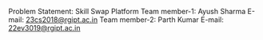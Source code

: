 Problem Statement: Skill Swap Platform
Team member-1: Ayush Sharma  E-mail: 23cs2018@rgipt.ac.in
Team member-2: Parth Kumar   E-mail: 22ev3019@rgipt.ac.in
